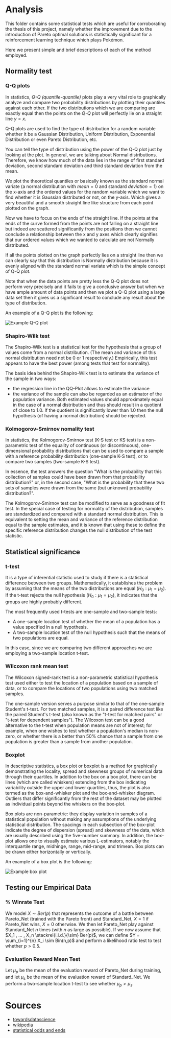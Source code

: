 # Analysis

This folder contains some statistical tests which are useful for corroborating the thesis of this project, namely whether the improvement due to the introduction of Pareto optimal solutions is statistically significant for a reinforcement learning technique which plays Pokémon.

Here we present simple and brief descriptions of each of the method employed.

## Normality test

### Q-Q plots

In statistics, *Q-Q (quantile-quantile)* plots play a very vital role to graphically analyze and compare two probability distributions by plotting their quantiles against each other. If the two distributions which we are comparing are exactly equal then the points on the *Q-Q* plot will perfectly lie on a straight line $y = x$.

Q-Q plots are used to find the type of distribution for a random variable whether it be a Gaussian Distribution, Uniform Distribution, Exponential Distribution or even Pareto Distribution, etc. 

You can tell the type of distribution using the power of the Q-Q plot just by looking at the plot. In general, we are talking about Normal distributions.
Therefore, we know how much of the data lies in the range of first standard deviation, second standard deviation and third standard deviation from the mean.

We plot the theoretical quantiles or basically known as the standard normal variate (a normal distribution with $mean=0$ and standard $deviation=1$) on the x-axis and the ordered values for the random variable which we want to find whether it is Gaussian distributed or not, on the y-axis. Which gives a very beautiful and a smooth straight line like structure from each point plotted on the graph.

Now we have to focus on the ends of the straight line. If the points at the ends of the curve formed from the points are not falling on a straight line but indeed are scattered significantly from the positions then we cannot conclude a relationship between the x and y axes which clearly signifies that our ordered values which we wanted to calculate are not Normally distributed.

If all the points plotted on the graph perfectly lies on a straight line then we can clearly say that this distribution is Normally distribution because it is evenly aligned with the standard normal variate which is the simple concept of Q-Q plot.

Note that when the data points are pretty less the Q-Q plot does not perform very precisely and it fails to give a conclusive answer but when we have ample amount of data points and then we plot a Q-Q plot using a large data set then it gives us a significant result to conclude any result about the type of distribution.

An example of a Q-Q plot is the following:

![Example Q-Q plot](https://upload.wikimedia.org/wikipedia/commons/thumb/c/ca/Weibull_qq.svg/1024px-Weibull_qq.svg.png)


### Shapiro-Wilk test

The Shapiro-Wilk test is a statistical test for the hypothesis that a group of values come from a normal distribution. (The mean and variance of this normal distribution need not be 0 or 1 respectively.) Empirically, this test appears to have the best power (among tests that test for normality).

The basis idea behind the Shapiro-Wilk test is to estimate the variance of the sample in two ways: 
- the regression line in the QQ-Plot allows to estimate the variance
- the variance of the sample can also be regarded as an estimator of the population variance. Both estimated values should approximately equal in the case of a normal distribution and thus should result in a quotient of close to 1.0. If the quotient is significantly lower than 1.0 then the null hypothesis (of having a normal distribution) should be rejected.

### Kolmogorov-Smirnov nomality test

In statistics, the Kolmogorov-Smirnov test (K-S test or KS test) is a non-parametric test of the equality of continuous (or discontinuous), one-dimensional probability distributions that can be used to compare a sample with a reference probability distribution (one-sample K-S test), or to compare two samples (two-sample K-S test). 

In essence, the test answers the question "What is the probability that this collection of samples could have been drawn from that probability distribution?" or, in the second case, "What is the probability that these two sets of samples were drawn from the same (but unknown) probability distribution?".

The Kolmogorov-Smirnov test can be modified to serve as a goodness of fit test. In the special case of testing for normality of the distribution, samples are standardized and compared with a standard normal distribution. This is equivalent to setting the mean and variance of the reference distribution equal to the sample estimates, and it is known that using these to define the specific reference distribution changes the null distribution of the test statistic.

## Statistical significance

### t-test

It is a type of inferential statistic used to study if there is a statistical difference between two groups. Mathematically, it establishes the problem by assuming that the means of the two distributions are equal ($H_0: \mu_1=\mu_2$). If the t-test rejects the null hypothesis ($H_0: \mu_1=\mu_2$), it indicates that the groups are highly probably different.

The most frequently used t-tests are one-sample and two-sample tests:

- A one-sample location test of whether the mean of a population has a value specified in a null hypothesis.
- A two-sample location test of the null hypothesis such that the means of two populations are equal. 

In this case, since we are comparing two different approaches we are employing a two-sample location t-test.

### Wilcoxon rank mean test

The Wilcoxon signed-rank test is a non-parametric statistical hypothesis test used either to test the location of a population based on a sample of data, or to compare the locations of two populations using two matched samples.

The one-sample version serves a purpose similar to that of the one-sample Student's t-test. For two matched samples, it is a paired difference test like the paired Student's t-test (also known as the "t-test for matched pairs" or "t-test for dependent samples"). The Wilcoxon test can be a good alternative to the t-test when population means are not of interest; for example, when one wishes to test whether a population's median is non-zero, or whether there is a better than 50% chance that a sample from one population is greater than a sample from another population.

### Boxplot

In descriptive statistics, a box plot or boxplot is a method for graphically demonstrating the locality, spread and skewness groups of numerical data through their quartiles. In addition to the box on a box plot, there can be lines (which are called whiskers) extending from the box indicating variability outside the upper and lower quartiles, thus, the plot is also termed as the box-and-whisker plot and the box-and-whisker diagram. Outliers that differ significantly from the rest of the dataset may be plotted as individual points beyond the whiskers on the box-plot.

Box plots are non-parametric: they display variation in samples of a statistical population without making any assumptions of the underlying statistical distribution. The spacings in each subsection of the box-plot indicate the degree of dispersion (spread) and skewness of the data, which are usually described using the five-number summary. In addition, the box-plot allows one to visually estimate various L-estimators, notably the interquartile range, midhinge, range, mid-range, and trimean. Box plots can be drawn either horizontally or vertically. 

An example of a box plot is the following:

![Example box plot](https://upload.wikimedia.org/wikipedia/commons/2/2a/Boxplots_with_skewness.png)


## Testing our Empirical Data

### % Winrate Test 

We model $X \sim Ber(p)$ that represents the outcome of a battle between Pareto_Net (trained with the Pareto front) and Standard_Net, $X = 1$ if Pareto_Net wins, $X = 0$ otherwise. We then let Pareto_Net play against Standard_Net $n$ times (with $n$ as large as possible). If we now assume that $X_1 , ... , X_n \stackrel{i.i.d.}{\sim} Ber(p)$, we can define $Y = \sum_{i=1}^{n} X_i \sim Bin(n,p)$ and perform a likelihood ratio test to test whether $p > 0.5%$.

### Evaluation Reward Mean Test

Let $\mu_p$ be the mean of the evaluation reward of Pareto_Net during training, and let $\mu_s$ be the mean of the evaluation reward of Standard_Net. We perform a two-sample location t-test to see whether $\mu_p > \mu_s$.

# Sources

- [towardsdatascience](https://towardsdatascience.com/)
- [wikipedia](https://en.wikipedia.org/)
- [statistical odds and ends](https://statisticaloddsandends.wordpress.com/)